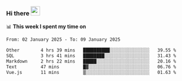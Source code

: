 ### Hi there <a href="https://www.gautamkrishnar.com/"><img src="https://media.giphy.com/media/hvRJCLFzcasrR4ia7z/giphy.gif" width="25px"></a>

📊 **This week I spent my time on**

<!--START_SECTION:waka-->

```txt
From: 02 January 2025 - To: 09 January 2025

Other        4 hrs 39 mins   ██████████░░░░░░░░░░░░░░░   39.55 %
SQL          3 hrs 41 mins   ████████░░░░░░░░░░░░░░░░░   31.43 %
Markdown     2 hrs 22 mins   █████░░░░░░░░░░░░░░░░░░░░   20.16 %
Text         47 mins         █▓░░░░░░░░░░░░░░░░░░░░░░░   06.76 %
Vue.js       11 mins         ▒░░░░░░░░░░░░░░░░░░░░░░░░   01.63 %
```

<!--END_SECTION:waka-->
